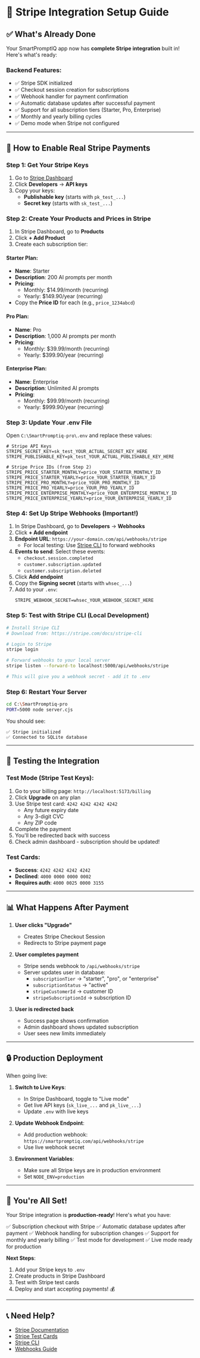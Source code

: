 # 🎯 Stripe Integration Setup Guide

## ✅ What's Already Done

Your SmartPromptIQ app now has **complete Stripe integration** built in! Here's what's ready:

### Backend Features:
- ✅ Stripe SDK initialized
- ✅ Checkout session creation for subscriptions
- ✅ Webhook handler for payment confirmation
- ✅ Automatic database updates after successful payment
- ✅ Support for all subscription tiers (Starter, Pro, Enterprise)
- ✅ Monthly and yearly billing cycles
- ✅ Demo mode when Stripe not configured

---

## 🚀 How to Enable Real Stripe Payments

### Step 1: Get Your Stripe Keys

1. Go to [Stripe Dashboard](https://dashboard.stripe.com/)
2. Click **Developers** → **API keys**
3. Copy your keys:
   - **Publishable key** (starts with `pk_test_...`)
   - **Secret key** (starts with `sk_test_...`)

### Step 2: Create Your Products and Prices in Stripe

1. In Stripe Dashboard, go to **Products**
2. Click **+ Add Product**
3. Create each subscription tier:

#### Starter Plan:
- **Name**: Starter
- **Description**: 200 AI prompts per month
- **Pricing**:
  - Monthly: $14.99/month (recurring)
  - Yearly: $149.90/year (recurring)
- Copy the **Price ID** for each (e.g., `price_1234abcd`)

#### Pro Plan:
- **Name**: Pro
- **Description**: 1,000 AI prompts per month
- **Pricing**:
  - Monthly: $39.99/month (recurring)
  - Yearly: $399.90/year (recurring)

#### Enterprise Plan:
- **Name**: Enterprise
- **Description**: Unlimited AI prompts
- **Pricing**:
  - Monthly: $99.99/month (recurring)
  - Yearly: $999.90/year (recurring)

### Step 3: Update Your .env File

Open `C:\SmartPromptiq-pro\.env` and replace these values:

```env
# Stripe API Keys
STRIPE_SECRET_KEY=sk_test_YOUR_ACTUAL_SECRET_KEY_HERE
STRIPE_PUBLISHABLE_KEY=pk_test_YOUR_ACTUAL_PUBLISHABLE_KEY_HERE

# Stripe Price IDs (from Step 2)
STRIPE_PRICE_STARTER_MONTHLY=price_YOUR_STARTER_MONTHLY_ID
STRIPE_PRICE_STARTER_YEARLY=price_YOUR_STARTER_YEARLY_ID
STRIPE_PRICE_PRO_MONTHLY=price_YOUR_PRO_MONTHLY_ID
STRIPE_PRICE_PRO_YEARLY=price_YOUR_PRO_YEARLY_ID
STRIPE_PRICE_ENTERPRISE_MONTHLY=price_YOUR_ENTERPRISE_MONTHLY_ID
STRIPE_PRICE_ENTERPRISE_YEARLY=price_YOUR_ENTERPRISE_YEARLY_ID
```

### Step 4: Set Up Stripe Webhooks (Important!)

1. In Stripe Dashboard, go to **Developers** → **Webhooks**
2. Click **+ Add endpoint**
3. **Endpoint URL**: `https://your-domain.com/api/webhooks/stripe`
   - For local testing: Use [Stripe CLI](https://stripe.com/docs/stripe-cli) to forward webhooks
4. **Events to send**: Select these events:
   - `checkout.session.completed`
   - `customer.subscription.updated`
   - `customer.subscription.deleted`
5. Click **Add endpoint**
6. Copy the **Signing secret** (starts with `whsec_...`)
7. Add to your `.env`:
   ```env
   STRIPE_WEBHOOK_SECRET=whsec_YOUR_WEBHOOK_SECRET_HERE
   ```

### Step 5: Test with Stripe CLI (Local Development)

```bash
# Install Stripe CLI
# Download from: https://stripe.com/docs/stripe-cli

# Login to Stripe
stripe login

# Forward webhooks to your local server
stripe listen --forward-to localhost:5000/api/webhooks/stripe

# This will give you a webhook secret - add it to .env
```

### Step 6: Restart Your Server

```bash
cd C:\SmartPromptiq-pro
PORT=5000 node server.cjs
```

You should see:
```
✅ Stripe initialized
✅ Connected to SQLite database
```

---

## 🧪 Testing the Integration

### Test Mode (Stripe Test Keys):

1. Go to your billing page: `http://localhost:5173/billing`
2. Click **Upgrade** on any plan
3. Use Stripe test card: `4242 4242 4242 4242`
   - Any future expiry date
   - Any 3-digit CVC
   - Any ZIP code
4. Complete the payment
5. You'll be redirected back with success
6. Check admin dashboard - subscription should be updated!

### Test Cards:
- **Success**: `4242 4242 4242 4242`
- **Declined**: `4000 0000 0000 0002`
- **Requires auth**: `4000 0025 0000 3155`

---

## 📊 What Happens After Payment

1. **User clicks "Upgrade"**
   - Creates Stripe Checkout Session
   - Redirects to Stripe payment page

2. **User completes payment**
   - Stripe sends webhook to `/api/webhooks/stripe`
   - Server updates user in database:
     - `subscriptionTier` → "starter", "pro", or "enterprise"
     - `subscriptionStatus` → "active"
     - `stripeCustomerId` → customer ID
     - `stripeSubscriptionId` → subscription ID

3. **User is redirected back**
   - Success page shows confirmation
   - Admin dashboard shows updated subscription
   - User sees new limits immediately

---

## 🔒 Production Deployment

When going live:

1. **Switch to Live Keys**:
   - In Stripe Dashboard, toggle to "Live mode"
   - Get live API keys (`sk_live_...` and `pk_live_...`)
   - Update `.env` with live keys

2. **Update Webhook Endpoint**:
   - Add production webhook: `https://smartpromptiq.com/api/webhooks/stripe`
   - Use live webhook secret

3. **Environment Variables**:
   - Make sure all Stripe keys are in production environment
   - Set `NODE_ENV=production`

---

## 🎉 You're All Set!

Your Stripe integration is **production-ready**! Here's what you have:

✅ Subscription checkout with Stripe
✅ Automatic database updates after payment
✅ Webhook handling for subscription changes
✅ Support for monthly and yearly billing
✅ Test mode for development
✅ Live mode ready for production

**Next Steps**:
1. Add your Stripe keys to `.env`
2. Create products in Stripe Dashboard
3. Test with Stripe test cards
4. Deploy and start accepting payments! 💰

---

## 📞 Need Help?

- [Stripe Documentation](https://stripe.com/docs)
- [Stripe Test Cards](https://stripe.com/docs/testing)
- [Stripe CLI](https://stripe.com/docs/stripe-cli)
- [Webhooks Guide](https://stripe.com/docs/webhooks)
